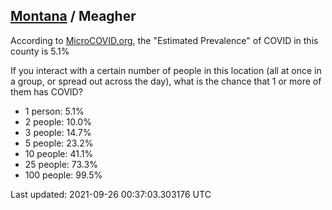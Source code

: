 
## [Montana](/united-states/montana) / Meagher

According to [MicroCOVID.org](http://microcovid.org),
the "Estimated Prevalence" of COVID in this county is 5.1%

If you interact with a certain number of people in this location
(all at once in a group, or spread out across the day), what is the chance that
1 or more of them has COVID?

- 1 person: 5.1%
- 2 people: 10.0%
- 3 people: 14.7%
- 5 people: 23.2%
- 10 people: 41.1%
- 25 people: 73.3%
- 100 people: 99.5%

Last updated: 2021-09-26 00:37:03.303176 UTC
